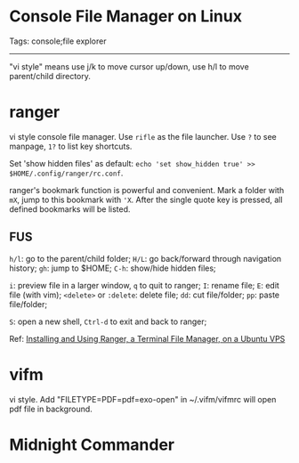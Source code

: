 # Console File Manager on Linux
Tags: console;file explorer

------

"vi style" means use j/k to move cursor up/down, use h/l to move parent/child directory.

# ranger

vi style console file manager.
Use `rifle` as the file launcher.
Use `?` to see manpage, `1?` to list key shortcuts.

Set 'show hidden files' as default:
`echo 'set show_hidden true' >> $HOME/.config/ranger/rc.conf`.

ranger's bookmark function is powerful and convenient.
Mark a folder with `mX`, jump to this bookmark with `'X`.
After the single quote key is pressed, all defined bookmarks will be listed.

## FUS

`h/l`: go to the parent/child folder;
`H/L`: go back/forward through navigation history;
`gh`: jump to $HOME;
`C-h`: show/hide hidden files;

`i`: preview file in a larger window, `q` to quit to ranger;
`I`: rename file;
`E`: edit file (with vim);
`<delete>` or `:delete`: delete file;
`dd`: cut file/folder;
`pp`: paste file/folder;

`S`: open a new shell, `Ctrl-d` to exit and back to ranger;

Ref: 
[Installing and Using Ranger, a Terminal File Manager, on a Ubuntu VPS](https://www.digitalocean.com/community/tutorials/installing-and-using-ranger-a-terminal-file-manager-on-a-ubuntu-vps)

# vifm

vi style. Add "FILETYPE=PDF=pdf=exo-open" in ~/.vifm/vifmrc will open pdf file in background.

# Midnight Commander
